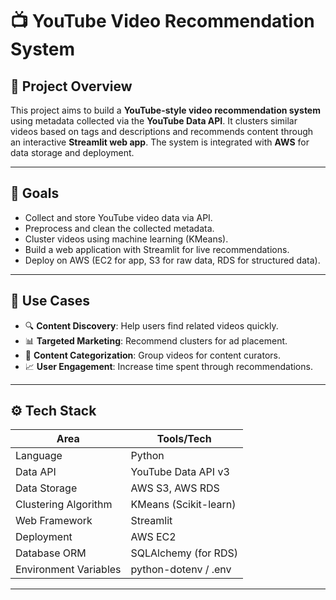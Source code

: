 # 📺 YouTube Video Recommendation System

## 🚀 Project Overview

This project aims to build a **YouTube-style video recommendation system** using metadata collected via the **YouTube Data API**. It clusters similar videos based on tags and descriptions and recommends content through an interactive **Streamlit web app**. The system is integrated with **AWS** for data storage and deployment.

---

## 🎯 Goals

- Collect and store YouTube video data via API.
- Preprocess and clean the collected metadata.
- Cluster videos using machine learning (KMeans).
- Build a web application with Streamlit for live recommendations.
- Deploy on AWS (EC2 for app, S3 for raw data, RDS for structured data).

---

## 🧠 Use Cases

- 🔍 **Content Discovery**: Help users find related videos quickly.
- 📊 **Targeted Marketing**: Recommend clusters for ad placement.
- 📌 **Content Categorization**: Group videos for content curators.
- 📈 **User Engagement**: Increase time spent through recommendations.

---

## ⚙️ Tech Stack

| Area                  | Tools/Tech                              |
|-----------------------|------------------------------------------|
| Language              | Python                                   |
| Data API              | YouTube Data API v3                      |
| Data Storage          | AWS S3, AWS RDS                          |
| Clustering Algorithm  | KMeans (Scikit-learn)                    |
| Web Framework         | Streamlit                                |
| Deployment            | AWS EC2                                  |
| Database ORM          | SQLAlchemy (for RDS)                     |
| Environment Variables | python-dotenv / .env                     |

---
